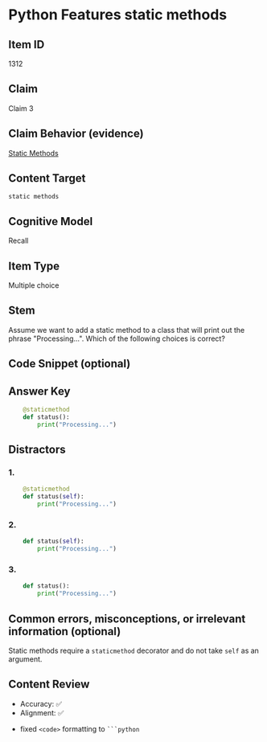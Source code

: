 # Python Features static methods

## Item ID
1312

## Claim

Claim 3

## Claim Behavior (evidence)

[Static Methods](https://docs.python.org/3/library/functions.html#staticmethod)

## Content Target
`static methods`

## Cognitive Model 

Recall

## Item Type
Multiple choice

## Stem

Assume we want to add a static method to a class that will print out the phrase "Processing...". Which of the following choices is correct?

## Code Snippet (optional)

## Answer Key

```python
    @staticmethod
    def status():
        print("Processing...")
```

## Distractors 
### 1.
```python
    @staticmethod
    def status(self):
        print("Processing...") 
```

### 2.
```python
    def status(self):
        print("Processing...") 
```

### 3.
```python
    def status():
        print("Processing...") 
```


## Common errors, misconceptions, or irrelevant information (optional)
Static methods require a `staticmethod` decorator and do not take `self` as an argument.

## Content Review

- Accuracy: ✅
- Alignment: ✅

* fixed `<code>` formatting to ` ```python `

